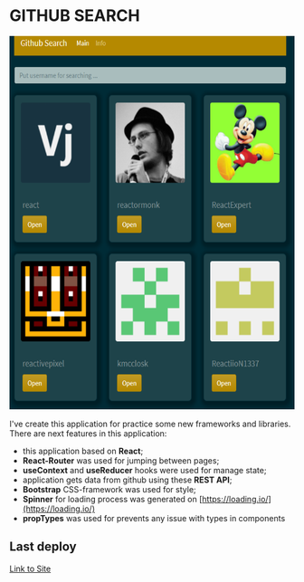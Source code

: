 # GITHUB SEARCH

[<img src="../img/github-search.png" width="800" height="660"/>](https://6012aa5a0d1e82f06e01c91d--search-on-github.netlify.app)

I've create this application for practice some new frameworks and libraries. There are next features in this application:
- this application based on **React**;
- **React-Router** was used for jumping between pages;
- **useContext** and **useReducer** hooks were used for manage state;
- application gets data from github using these **REST API**;
- **Bootstrap** CSS-framework was used for style;
- **Spinner** for loading process was generated on [https://loading.io/](https://loading.io/)
- **propTypes** was used for prevents any issue with types in components


## Last deploy

[Link to Site](https://6012aa5a0d1e82f06e01c91d--search-on-github.netlify.app)
